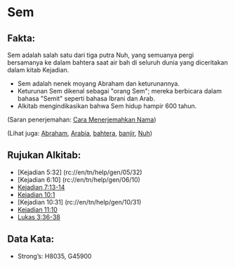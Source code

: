 # Sem

## Fakta: 

Sem adalah salah satu dari tiga putra Nuh, yang semuanya pergi bersamanya ke dalam bahtera saat air bah di seluruh dunia yang diceritakan dalam kitab Kejadian. 

* Sem adalah nenek moyang Abraham dan keturunannya.
* Keturunan Sem dikenal sebagai "orang Sem"; mereka berbicara dalam bahasa "Semit" seperti bahasa Ibrani dan Arab.
* Alkitab mengindikasikan bahwa Sem hidup hampir 600 tahun. 

(Saran penerjemahan: [Cara Menerjemahkan Nama](rc://en/ta/man/translate/translate-names)) 

(Lihat juga: [Abraham](../names/abraham.md), [Arabia](../names/arabia.md), [bahtera](../kt/bahtera.md), [banjir](../lain-lain/banjir.md), [Nuh](../names/nuh.md)) 

## Rujukan Alkitab:

* [Kejadian 5:32] (rc://en/tn/help/gen/05/32)
* [Kejadian 6:10] (rc://en/tn/help/gen/06/10)
* [Kejadian 7:13-14](rc://en/tn/help/gen/07/13)
* [Kejadian 10:1](rc://en/tn/help/gen/10/01)
* [Kejadian 10:31] (rc://en/tn/help/gen/10/31)
* [Kejadian 11:10](rc://en/tn/help/gen/11/10)
* [Lukas 3:36-38](rc://en/tn/help/luk/03/36) 

## Data Kata:

* Strong’s: H8035, G45900
